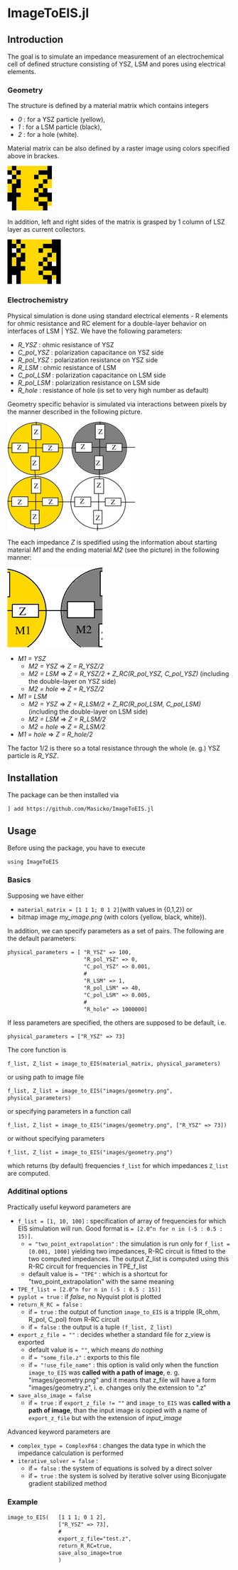 # ImageToEIS.jl

## Introduction

The goal is to simulate an impedance measurement of an electrochemical cell of defined structure consisting of YSZ, LSM and pores using electrical elements. 

### Geometry
The structure is defined by a material matrix which contains integers

- *0* : for a YSZ particle (yellow),
- *1* : for a LSM particle (black),
- *2* : for a hole (white).

Material matrix can be also defined by a raster image using colors specified above in brackes.

!["Specified cell geometry"](images/geometry.png?raw=true )

In addition, left and right sides of the matrix is grasped by 1 column of LSZ layer as current collectors. 

!["Cell geometry with electordes"](images/geometry_with_electrodes.png?raw=true )

### Electrochemistry
Physical simulation is done using standard electrical elements - R elements for ohmic resistance and RC element for a double-layer behavior on interfaces of LSM | YSZ. We have the following parameters:

- *R_YSZ* : ohmic resistance of YSZ
- *C_pol_YSZ* : polarization capacitance on YSZ side
- *R_pol_YSZ* : polarization resistance on YSZ side
- *R_LSM* : ohmic resistance of LSM
- *C_pol_LSM* : polarization capacitance on LSM side
- *R_pol_LSM* : polarization resistance on LSM side
- *R_hole* : resistance of hole (is set to very high number as default)


Geometry specific behavior is simulated via interactions between pixels by the manner described in the following picture.

!["Particle impedance scheme"](images/scheme.png?raw=true )


The each impedance *Z* is spedified using the information about starting material *M1* and the ending material *M2* (see the picture) in the following manner:

!["Interaction scheme"](images/scheme_interaction.png?raw=true )

- *M1 = YSZ*
  - *M2 = YSZ*  => *Z = R_YSZ/2* 
  - *M2 = LSM*  => *Z = R_YSZ/2 + Z_RC(R_pol_YSZ, C_pol_YSZ)* (including the double-layer on YSZ side)
  - *M2 = hole* => *Z = R_YSZ/2*
- *M1 = LSM*
  - *M2 = YSZ*  => *Z = R_LSM/2 + Z_RC(R_pol_LSM, C_pol_LSM)* (including the double-layer on LSM side)
  - *M2 = LSM*  => *Z = R_LSM/2*
  - *M2 = hole* => *Z = R_LSM/2*
- *M1 = hole* => *Z = R_hole/2*

The factor 1/2 is there so a total resistance through the whole (e. g.) YSZ particle is *R_YSZ*.

## Installation
The package can be then installed via 
```julialang
] add https://github.com/Masicko/ImageToEIS.jl
```


## Usage

Before using the package, you have to execute

```julialang
using ImageToEIS
```

### Basics

Supposing we have either 

- `material_matrix = [1 1 1; 0 1 2]`(with values in {0,1,2}) or 
- bitmap image *my_image.png* (with colors {yellow, black, white}). 

In addition, we can specify parameters as a set of pairs. The following are the default parameters:

```julialang
physical_parameters = [ "R_YSZ" => 100, 
                        "R_pol_YSZ" => 0, 
                        "C_pol_YSZ" => 0.001, 
                        #
                        "R_LSM" => 1, 
                        "R_pol_LSM" => 40, 
                        "C_pol_LSM" => 0.005, 
                        #
                        "R_hole" => 1000000]
```

If less parameters are specified, the others are supposed to be default, i.e.

```julialang
physical_parameters = ["R_YSZ" => 73]
```

The core function is

```julialang
f_list, Z_list = image_to_EIS(material_matrix, physical_parameters)
```

or using path to image file

```julialang
f_list, Z_list = image_to_EIS("images/geometry.png", physical_parameters)
```

or specifying parameters in a function call 

```julialang
f_list, Z_list = image_to_EIS("images/geometry.png", ["R_YSZ" => 73])
```

or without specifying parameters


```julialang
f_list, Z_list = image_to_EIS("images/geometry.png")
```

which returns (by default) frequencies `f_list` for which impedances `Z_list` are computed.

### Additinal options

Practically useful keyword parameters are

- `f_list = [1, 10, 100]` : specification of array of frequencies for which EIS simulation will run. Good format is `= [2.0^n for n in (-5 : 0.5 : 15)]`.
  - `= "two_point_extrapolation"` : the simulation is run only for `f_list = [0.001, 1000]` yielding two impedances, 
      R-RC circuit is fitted to the two computed impedances. The output Z_list is computed using this R-RC circuit for 
      frequencies in TPE_f_list 
  - default value is `= "TPE"` : which is a shortcut for "two_point_extrapolation" with the same meaning
- `TPE_f_list = [2.0^n for n in (-5 : 0.5 : 15)]` 
- `pyplot = true` : if *false*, no Nyquist plot is plotted
- `return_R_RC = false` :
  - if `= true` : the output of function `image_to_EIS` is a tripple (R_ohm, R_pol, C_pol) from R-RC circuit
  - if `= false` : the output is a tuple `(f_list, Z_list)`
- `export_z_file = ""` : decides whether a standard file for z_view is exported
  - default value is `= ""`, which means *do nothing*
  - if `= "some_file.z"` : exports to this file
  - if `= "!use_file_name"` : this option is valid only when the function `image_to_EIS` was **called with a path of image**, e. g. "images/geometry.png"
  and it means that z_file will have a form "images/geometry.z", i. e. changes only the extension to ".z"
- `save_also_image = false`
  - if `= true` : if `export_z_file != ""` and `image_to_EIS` was **called with a path of image**, than the input image is copied with a name of `export_z_file` but with the extension of *input_image*

Advanced keyword parameters are 

- `complex_type = ComplexF64` : changes the data type in which the impedance calculation is performed
- `iterative_solver = false` : 
  - if `= false` : the system of equations is solved by a direct solver
  - if `= true` : the system is solved by iterative solver using Biconjugate gradient stabilized method


### Example

```julialang
image_to_EIS(   [1 1 1; 0 1 2], 
                ["R_YSZ" => 73],
                #
                export_z_file="test.z", 
                return_R_RC=true,
                save_also_image=true
                )
```

















